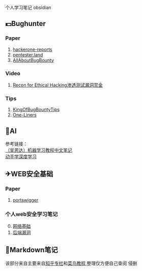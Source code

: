 个人学习笔记 obsidian

## 💵Bughunter

### Paper
1. [hackerone-reports](https://github.com/reddelexc/hackerone-reports)  
2. [pentester.land](https://pentester.land/writeups/)  
3. [AllAboutBugBounty](https://github.com/daffainfo/AllAboutBugBounty)

### Video
1. [Recon for Ethical Hacking渗透测试漏洞赏金](https://mega.nz/folder/CDphRCJB#eBZqSmleyW6Thld_8RbZwQ)

### Tips
1. [KingOfBugBountyTips](https://github.com/0x13v/KingOfBugBountyTips)
2. [One-Liners](https://github.com/0xPugazh/One-Liners)




## 🎄AI

参考链接：  
[（吴恩达）机器学习教程中文笔记](https://github.com/fengdu78/Coursera-ML-AndrewNg-Notes)  
[动手学深度学习](https://github.com/d2l-ai/d2l-zh)

## ✈WEB安全基础

### Paper
1. [portswigger](https://portswigger.net/)

### 个人web安全学习笔记  
 
0. [网络基础](网络安全/0.网络基础/0.网络基础.md)  
1. [后端漏洞](Web安全基础/1.后端漏洞/)

## 🚀Markdown笔记
该部分来自主要来自[知乎专栏](https://zhuanlan.zhihu.com/p/59412540)和[菜鸟教程](https://www.runoob.com/markdown/md-advance.html),整理仅方便自己查阅 侵删